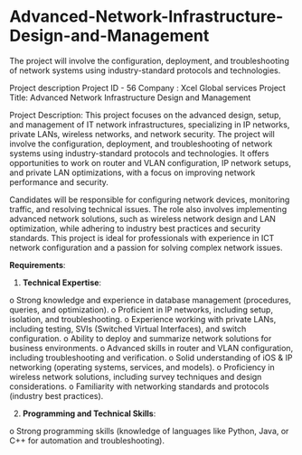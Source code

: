 # Advanced-Network-Infrastructure-Design-and-Management
The project will involve the configuration, deployment, and troubleshooting of network systems using industry-standard protocols and technologies.



Project description
Project ID - 56
Company : Xcel Global services
Project Title: Advanced Network Infrastructure Design and Management

Project Description: This project focuses on the advanced design, setup, and management of IT network infrastructures, specializing in IP networks, private LANs, wireless networks, and network security. The project will involve the configuration, deployment, and troubleshooting of network systems using industry-standard protocols and technologies. It offers opportunities to work on router and VLAN configuration, IP network setups, and private LAN optimizations, with a focus on improving network performance and security.

Candidates will be responsible for configuring network devices, monitoring traffic, and resolving technical issues. The role also involves implementing advanced network solutions, such as wireless network design and LAN optimization, while adhering to industry best practices and security standards. This project is ideal for professionals with experience in ICT network configuration and a passion for solving complex network issues.

**Requirements**:

1. **Technical Expertise**:
   
o  Strong knowledge and experience in database management (procedures, queries, and optimization).
o  Proficient in IP networks, including setup, isolation, and troubleshooting.
o  Experience working with private LANs, including testing, SVIs (Switched Virtual Interfaces), and switch configuration.
o  Ability to deploy and summarize network solutions for business environments.
o  Advanced skills in router and VLAN configuration, including troubleshooting and verification.
o  Solid understanding of iOS & IP networking (operating systems, services, and models).
o  Proficiency in wireless network solutions, including survey techniques and design considerations.
o  Familiarity with networking standards and protocols (industry best practices).

2. **Programming and Technical Skills**:
   
o  Strong programming skills (knowledge of languages like Python, Java, or C++ for automation and troubleshooting).
